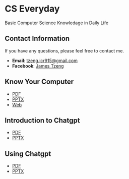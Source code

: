 # CS Everyday

Basic Computer Science Knowledage in Daily Life

## Contact Information

If you have any questions, please feel free to contact me.

- **Email**: [tzeng.icr915@gmail.com](mailto:tzeng.icr915@gmail.com)
- **Facebook**: [James Tzeng](https://www.facebook.com/jianshuin.tzeng)

## Know Your Computer

- [PDF](slides/Know-Your-Computer.pdf)
- [PPTX](slides/Know-Your-Computer.pptx)
- [Web](https://gamma.app/docs/Basic-Computer-Science-Knowledge-in-Daily-Life-9q16yqtnekv3z85)

## Introduction to Chatgpt

- [PDF](slides/Introduction-to-Chatgpt.pdf)
- [PPTX](slides/Introduction-to-Chatgpt.pptx)

## Using Chatgpt

- [PDF](slides/Using-Chatgpt.pdf)
- [PPTX](slides/Using-Chatgpt.pptx)
